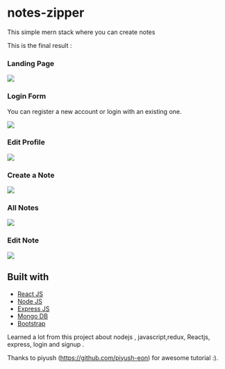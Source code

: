 # notes-zipper

This simple mern stack where you can create notes

This is the final result :

### Landing Page

![](<https://github.com/hacetheworld/notes-zipper/blob/main/images/live-image-of-app\Screenshot(147).png>)

### Login Form

You can register a new account or login with an existing one.

![](<https://github.com/hacetheworld/notes-zipper/blob/main/images/live-image-of-app\Screenshot(148).png>)

### Edit Profile

![](<https://github.com/hacetheworld/notes-zipper/blob/main/images/live-image-of-app\Screenshot(151).png>)

### Create a Note

![](<https://github.com/hacetheworld/notes-zipper/blob/main/images/live-image-of-app\Screenshot(153).png>)

### All Notes

![](<https://github.com/hacetheworld/notes-zipper/blob/main/images/live-image-of-app\Screenshot(150).png>)

### Edit Note

![](https://github.com/hacetheworld/notes-zipper/blob/main/images/live-image-of-app(152).png)

## Built with

- [React JS](https://reactjs.org/)
- [Node JS](https://nodejs.org/)
- [Express JS](https://expressjs.com/)
- [Mongo DB](https://www.mongodb.com/)
- [Bootstrap](http://getbootstrap.com/)

Learned a lot from this project about nodejs , javascript,redux, Reactjs, express, login and signup .

Thanks to piyush (https://github.com/piyush-eon) for awesome tutorial :).
